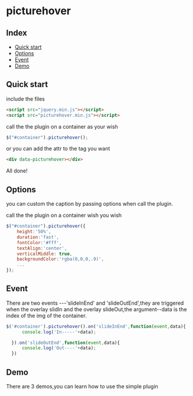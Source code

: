 
# picturehover



## Index

* [Quick start](#quick-start)
* [Options](#options)
* [Event](#event)
* [Demo](#demo)


## Quick start

include the files

```html
<script src="jquery.min.js"></script>
<script src="picturehover.min.js"></script>
```

call the the plugin on a container as your wish
```js
$("#container").picturehover();
```
or you can add the attr to the tag you want
```html
<div data-picturehover></div>
```

All done!



## Options


you can custom the caption by passing options when call the plugin.

call the the plugin on a container wish you wish
```js
$("#container").picturehover({
    height:'50%',
    duration:'fast',
    fontColor:'#fff',
    textAlign:'center',
    verticalMiddle: true,
    backgroundColor:'rgba(0,0,0,.9)',
    ...
});
```

## Event

There are two events ---'slideInEnd' and 'slideOutEnd',they are triggered when the overlay slidIn and the overlay slideOut,the argument--data is the index of the img of the container.
```js
$('#container').picturehover().on('slideInEnd',function(event,data){
      console.log('In-----'+data);

  }).on('slideOutEnd',function(event,data){
      console.log('Out----'+data);
  })
```


## Demo

There are 3 demos,you can learn how to use the simple plugin
